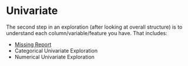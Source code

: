 # Univariate
The second step in an exploration (after looking at overall structure) is to understand each column/variable/feature you have. That includes:
- [Missing Report](https://github.com/danielrferreira/pySETTV/tree/main/02%20-%20Explore/Univariate/Missing)
- Categorical Univariate Exploration
- Numerical Univariate Exploration
